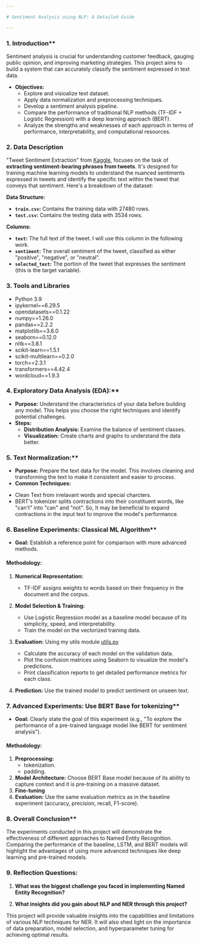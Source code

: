 ```yaml
---

# Sentiment Analysis using NLP: A Detailed Guide

---
```


### 1. Introduction**

Sentiment analysis is crucial for understanding customer feedback, gauging public opinion, and improving marketing strategies. This project aims to build a system that can accurately classify the sentiment expressed in text data.

* **Objectives:** 
    * Explore and visioalize text dataset.
    * Apply data normalization and preprocessing techniques.
    * Develop a sentiment analysis pipeline.
    * Compare the performance of traditional NLP methods (TF-IDF + Logistic Regression) with a deep learning approach (BERT).
    * Analyze the strengths and weaknesses of each approach in terms of performance, interpretability, and computational resources.

### 2. Data Description

"Tweet Sentiment Extraction" from [Kaggle](https://www.kaggle.com/competitions/tweet-sentiment-extraction/data), focuses on the task of **extracting sentiment-bearing phrases from tweets**. It's designed for training machine learning models to understand the nuanced sentiments expressed in tweets and identify the specific text within the tweet that conveys that sentiment. Here's a breakdown of the dataset:

**Data Structure:**

* **`train.csv`:** Contains the training data with 27480 rows.
* **`test.csv`:** Contains the testing data with 3534 rows.

**Columns:**

* **`text`:** The full text of the tweet. I will use this column in the following work.
* **`sentiment`:** The overall sentiment of the tweet, classified as either "positive", "negative", or "neutral".
* **`selected_text`:** The portion of the tweet that expresses the sentiment (this is the target variable). 

### 3. Tools and Libraries

* Python 3.9
* ipykernel==6.29.5
* opendatasets==0.1.22
* numpy==1.26.0
* pandas==2.2.2
* matplotlib==3.6.0
* seaborn==0.12.0
* nltk==3.8.1
* scikit-learn==1.5.1
* scikit-multilearn==0.2.0
* torch==2.3.1
* transformers==4.42.4
* wordcloud==1.9.3


### 4. Exploratory Data Analysis (EDA):**

* **Purpose:** Understand the characteristics of your data before building any model. This helps you choose the right techniques and identify potential challenges.
* **Steps:**
    * **Distribution Analysis:** Examine the balance of sentiment classes.
    * **Visualization:** Create charts and graphs to understand the data better.

### 5. Text Normalization:**

* **Purpose:** Prepare the text data for the model. This involves cleaning and transforming the text to make it consistent and easier to process.
* **Common Techniques:**
- Clean Text from irrelavant words and special charcters.
- BERT's tokenizer splits contractions into their constituent words, like "can't" into "can" and "not". So, It may be beneficial to expand contractions in the input text to improve the model's performance.

### 6. Baseline Experiments: Classical ML Algorithm**

* **Goal:**  Establish a reference point for comparison with more advanced methods. 
#### Methodology:

1. **Numerical Representation:** 
    - TF-IDF assigns weights to words based on their frequency in the document and the corpus.

2. **Model Selection & Training:** 
    - Use Logistic Regression model as a baseline model because of its simplicity, speed, and interpretability.
    - Train the model on the vectorized training data.

3. **Evaluation:** Using my utils module [utils.py](https://github.com/heba14101998/WideBotAI/blob/main/utils.py)
   - Calculate the accuracy of each model on the validation data.
   - Plot the confusion matrices using Seaborn to visualize the model's predictions.
   - Print classification reports to get detailed performance metrics for each class.

4. **Prediction:** Use the trained model to predict sentiment on unseen text.

### 7. Advanced Experiments: Use BERT Base for tokenizing**

* **Goal:** Clearly state the goal of this experiment (e.g., "To explore the performance of a pre-trained language model like BERT for sentiment analysis").
#### Methodology:
1. **Preprocessing:** 
    - tokenization.
    - padding.
2. **Model Architecture:** Choose BERT Base model because of its ability to capture context and it is pre-training on a massive dataset.
3. **Fine-tuning**
4. **Evaluation:**  Use the same evaluation metrics as in the baseline experiment (accuracy, precision, recall, F1-score). 

### 8. Overall Conclusion**

The experiments conducted in this project will demonstrate the effectiveness of different approaches to Named Entity Recognition. Comparing the performance of the baseline, LSTM, and BERT models will highlight the advantages of using more advanced techniques like deep learning and pre-trained models.

<!-- * **Comparison of Approaches:**  Compare the strengths and weaknesses of the different approaches you used (baseline, BERT, and any additional experiments). Consider:
    * **Accuracy:** Which model achieved the best performance?
    * **Computational Resources:**  Which approach was more computationally demanding?
    * **Interpretability:** Which model is easier to understand and explain?
* **Future Directions:**  Mention any future directions you see for this project. For example:
    * "Exploring ensemble methods to further improve the accuracy of sentiment classification."
    * "Developing methods for interpreting BERT's predictions and understanding its decision-making process." -->


### 9. Reflection Questions:

1. **What was the biggest challenge you faced in implementing Named Entity Recognition?** 

2. **What insights did you gain about NLP and NER through this project?** 

This project will provide valuable insights into the capabilities and limitations of various NLP techniques for NER. It will also shed light on the importance of data preparation, model selection, and hyperparameter tuning for achieving optimal results. 




